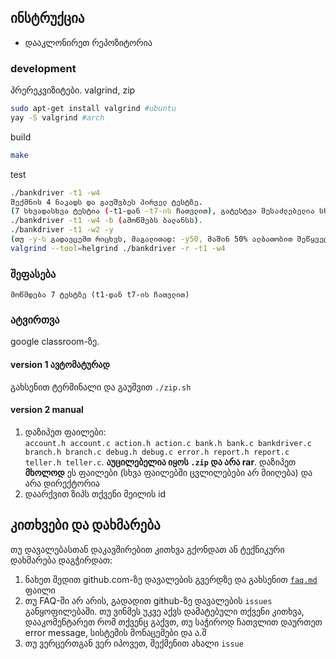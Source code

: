## ინსტრუქცია
- დააკლონირეთ რეპოზიტორია

### development

პრერეკვიზიტები. valgrind, zip 

```sh
sudo apt-get install valgrind #ubuntu
yay -S valgrind #arch
```

build

```sh
make
```

test

```sh
./bankdriver -t1 -w4  
შექმნის 4 ნაკადს და გაუშვბეს პირველ ტესტზე.  
(7 სხვადასხვა ტესტია (-t1-დან -t7-ის ჩათვლით), გატესტვა შესაძლებელია სხვადასხვა რაოდენობის ნაკადზე).  
./bankdriver -t1 -w4 -b (ამოწმებს ბალანსს).  
./bankdriver -t1 -w2 -y  
(თუ -y-ს გადავცემთ რიცხვს, მაგალითად: -y50, მაშინ 50% ალბათობით შეწყვეტს მიმდინარე ნაკადი მუშაობას).  
valgrind --tool=helgrind ./bankdriver -r -t1 -w4
```
### შეფასება
`მოწმდება 7 ტესტზე (t1-დან t7-ის ჩათვლით)  `

### ატვირთვა
google classroom-ზე.

#### version 1 ავტომატურად
გახსენით ტერმინალი და გაუშვით `./zip.sh`

#### version 2 manual
1. დაზიპეთ ფაილები:  
`account.h account.c action.h action.c bank.h bank.c bankdriver.c branch.h branch.c debug.h debug.c error.h report.h report.c teller.h teller.c`. **აუცილებელია იყოს `.zip` და არა rar**. დაზიპეთ **მხოლოდ** ეს ფაილები (სხვა ფაილებში ცვლილებები არ მიიღება) და არა დირექტორია
2. დაარქვით ზიპს თქვენი მეილის id


## კითხვები და დახმარება
თუ დავალებასთან დაკავშირებით კითხვა გქონდათ ან ტექნიკური დახმარება დაგჭირდათ:
1. ნახეთ შედით github.com-ზე დავალების გვერდზე და გახსენით [`faq.md`](./faq.md) ფაილი
2. თუ FAQ-ში არ არის, გადადით github-ზე დავალების `issues` განყოფილებაში. თუ ვინმეს უკვე აქვს დამატებული თქვენი კითხვა, დააკომენტარეთ რომ თქვენც გაქვთ, თუ საჭიროდ ჩათვლით დაურთეთ error message, სისტემის მონაცემები და ა.შ
3. თუ ვერცერთგან ვერ იპოვეთ, შექმენით ახალი `issue`

